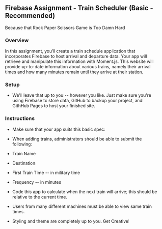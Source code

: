 ## Firebase Assignment - Train Scheduler (Basic - Recommended)

Because that Rock Paper Scissors Game is Too Damn Hard

### Overview

In this assignment, you'll create a train schedule application that incorporates Firebase to host arrival and departure data. Your app will retrieve and manipulate this information with Moment.js. This website will provide up-to-date information about various trains, namely their arrival times and how many minutes remain until they arrive at their station.

### Setup

- We'll leave that up to you -- however you like. Just make sure you're using Firebase to store data, GitHub to backup your project, and GithHub Pages to host your finished site.

### Instructions
- Make sure that your app suits this basic spec:

- When adding trains, administrators should be able to submit the following:
- Train Name
- Destination
- First Train Time -- in military time
- Frequency -- in minutes

- Code this app to calculate when the next train will arrive; this should be relative to the current time.
- Users from many different machines must be able to view same train times.
- Styling and theme are completely up to you. Get Creative!

